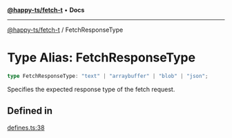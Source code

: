 [**@happy-ts/fetch-t**](../README.md) • **Docs**

***

[@happy-ts/fetch-t](../README.md) / FetchResponseType

# Type Alias: FetchResponseType

```ts
type FetchResponseType: "text" | "arraybuffer" | "blob" | "json";
```

Specifies the expected response type of the fetch request.

## Defined in

[defines.ts:38](https://github.com/JiangJie/fetch-t/blob/6db6e6bc264d2c2e0afd8a65220e2640b742b88b/src/fetch/defines.ts#L38)
